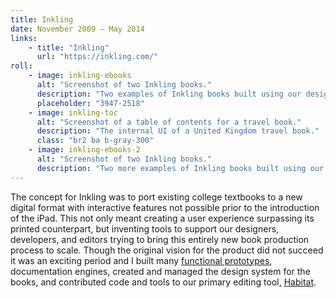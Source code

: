 ```yaml
---
title: Inkling
date: November 2009 — May 2014
links:
    - title: "Inkling"
      url: "https://inkling.com/"
roll:
    - image: inkling-ebooks
      alt: "Screenshot of two Inkling books."
      description: "Two examples of Inkling books built using our design system."
      placeholder: "3947-2518"
    - image: inkling-toc
      alt: "Screenshot of a table of contents for a travel book."
      description: "The internal UI of a United Kingdom travel book."
      class: "br2 ba b-gray-300"
    - image: inkling-ebooks-2
      alt: "Screenshot of two Inkling books."
      description: "Two more examples of Inkling books built using our design system."
---
```


The concept for Inkling was to port existing college textbooks to a new digital format with interactive features not possible prior to the introduction of the iPad. This not only meant creating a user experience surpassing its printed counterpart, but inventing tools to support our designers, developers, and editors trying to bring this entirely new book production process to scale. Though the original vision for the product did not succeed it was an exciting period and I built many [functional prototypes](/write/inkling.html), documentation engines, created and managed the design system for the books, and contributed code and tools to our primary editing tool, [Habitat](https://www.inkling.com/info/habitat/).  
